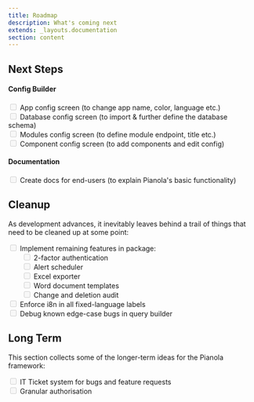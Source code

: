 ```yaml
---
title: Roadmap
description: What's coming next
extends: _layouts.documentation
section: content
---
```


## Next Steps

#### Config Builder

<input disabled="" type="checkbox"> App config screen (to change app name, color, language etc.)<br>
<input disabled="" type="checkbox"> Database config screen (to import & further define the database schema)<br>
<input disabled="" type="checkbox"> Modules config screen (to define module endpoint, title etc.)<br>
<input disabled="" type="checkbox"> Component config screen (to add components and edit config)<br>

#### Documentation

<input disabled="" type="checkbox" > Create docs for end-users (to explain Pianola's basic functionality) <br>

## Cleanup

As development advances, it inevitably leaves behind a trail of things that need to be cleaned up at some point:

<input disabled="" type="checkbox"> Implement remaining features in package:<br>
<input disabled="" type="checkbox" style="margin-left: 2rem;"> 2-factor authentication<br>
<input disabled="" type="checkbox" style="margin-left: 2rem;"> Alert scheduler<br>
<input disabled="" type="checkbox" style="margin-left: 2rem;"> Excel exporter<br>
<input disabled="" type="checkbox" style="margin-left: 2rem;"> Word document templates<br>
<input disabled="" type="checkbox" style="margin-left: 2rem;"> Change and deletion audit<br>
<input disabled="" type="checkbox"> Enforce i8n in all fixed-language labels<br>
<input disabled="" type="checkbox"> Debug known edge-case bugs in query builder<br>

## Long Term

This section collects some of the longer-term ideas for the Pianola framework:

<input disabled="" type="checkbox"> IT Ticket system for bugs and feature requests<br>
<input disabled="" type="checkbox"> Granular authorisation<br>
